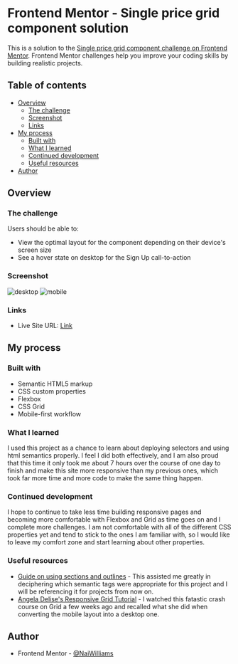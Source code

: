 # Frontend Mentor - Single price grid component solution

This is a solution to the [Single price grid component challenge on Frontend Mentor](https://www.frontendmentor.io/challenges/single-price-grid-component-5ce41129d0ff452fec5abbbc). Frontend Mentor challenges help you improve your coding skills by building realistic projects. 

## Table of contents

- [Overview](#overview)
  - [The challenge](#the-challenge)
  - [Screenshot](#screenshot)
  - [Links](#links)
- [My process](#my-process)
  - [Built with](#built-with)
  - [What I learned](#what-i-learned)
  - [Continued development](#continued-development)
  - [Useful resources](#useful-resources)
- [Author](#author)


## Overview

### The challenge

Users should be able to:

- View the optimal layout for the component depending on their device's screen size
- See a hover state on desktop for the Sign Up call-to-action

### Screenshot

![desktop](https://user-images.githubusercontent.com/83989593/119590728-50ed9b00-bda3-11eb-91c1-39e9f24d4c11.PNG)
![mobile](https://user-images.githubusercontent.com/83989593/119590759-64990180-bda3-11eb-8db2-5f467c5e152d.PNG)

### Links

- Live Site URL: [Link](https://naiwilliams.github.io/Single-Price-Grid-Component/)

## My process

### Built with

- Semantic HTML5 markup
- CSS custom properties
- Flexbox
- CSS Grid
- Mobile-first workflow

### What I learned

I used this project as a chance to learn about deploying selectors and using html semantics properly. I feel I did both effectively, and I am also proud that this time it only took me about  7 hours over the course of one day to finish and make this site more responsive than my previous ones, which took far more time and more code to make the same thing happen.

### Continued development

I hope to continue to take less time building responsive pages and becoming more comfortable with Flexbox and Grid as time goes on and I complete more challenges. I am not comfortable with all of the different CSS properties yet and tend to stick to the ones I am familiar with, so I would like to leave my comfort zone and start learning about other properties.

### Useful resources

- [Guide on using sections and outlines](https://developer.mozilla.org/en-US/docs/Web/Guide/HTML/Using_HTML_sections_and_outlines) - This assisted me greatly in deciphering which semantic tags were appropriate for this project and I will be referencing it for projects from now on.
- [Angela Delise's Responsive Grid Tutorial](https://www.youtube.com/watch?v=68O6eOGAGqA) - I watched this fatastic crash course on Grid a few weeks ago and recalled what she did when converting the mobile layout into a desktop one.

## Author

- Frontend Mentor - [@NaiWilliams](https://www.frontendmentor.io/profile/naiwilliams)

